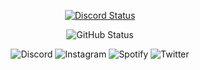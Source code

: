 <p align="center">
    <a href="https://discord.com/users/309378948226088970" target="_blank">
        <img src="https://lanyard.cnrad.dev/api/309378948226088970" alt="Discord Status" />
    </a>
</p>




<p align="center">
    <a target="_blank">
        <img src="https://github-readme-stats.vercel.app/api?username=Lcilento19&show_icons=true&bg_color=181923&text_color=ffffff&icon_color=ffffff&title_color=491384&custom_title=Lcilento19&border_color=000000&locale=pt-BR"
            alt="GitHub Status" />
    </a>
</p>

<div align="center" >
<img src="https://img.shields.io/badge/Discord-7289DA?style=for-the-badge&logo=discord&logoColor=white"
        href="https://discordapp.com/users/667861423598075933" alt="Discord">
<img src="https://img.shields.io/badge/Instagram-E4405F?style=for-the-badge&logo=instagram&logoColor=white"
        href="https://https://www.instagram.com/cilento15/" alt="Instagram">
<img src="https://img.shields.io/badge/Spotify-1ED760?&style=for-the-badge&logo=spotify&logoColor=white"
        href="https://open.spotify.com/user/q362jc5ftluv86odmd0095gdf?si=7e39e367dd2145e6" alt="Spotify">
<img src="https://img.shields.io/badge/Twitter-1DA1F2?style=for-the-badge&logo=twitter&logoColor=white"
        href="https://twitter.com/cilento15" alt="Twitter">
</div>
